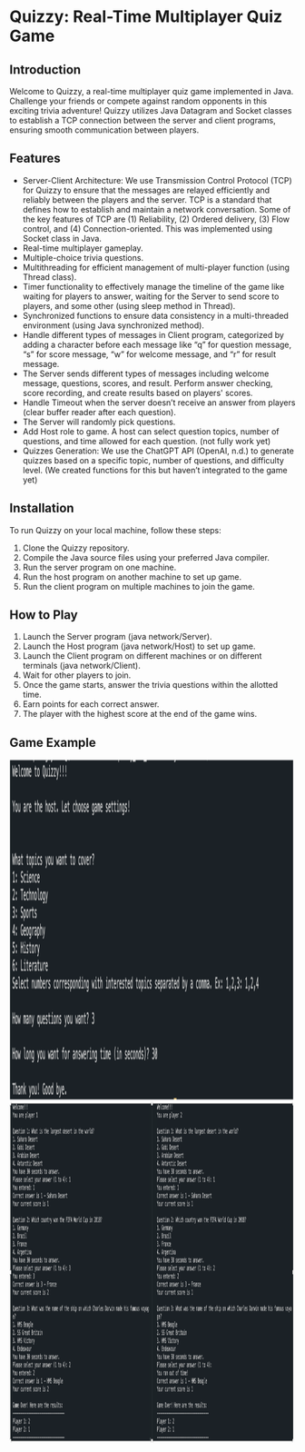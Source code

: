 # Quizzy: Real-Time Multiplayer Quiz Game

## Introduction
Welcome to Quizzy, a real-time multiplayer quiz game implemented in Java. Challenge your friends or compete against random opponents in this exciting trivia adventure! Quizzy utilizes Java Datagram and Socket classes to establish a TCP connection between the server and client programs, ensuring smooth communication between players.

## Features
- Server-Client Architecture: We use Transmission Control Protocol (TCP) for Quizzy to ensure that the messages are relayed efficiently and reliably between the players and the server. TCP is a standard that defines how to establish and maintain a network conversation. Some of the key features of TCP are (1) Reliability, (2) Ordered delivery, (3) Flow control, and (4) Connection-oriented. This was implemented using Socket class in Java.
- Real-time multiplayer gameplay.
- Multiple-choice trivia questions.
- Multithreading for efficient management of multi-player function (using Thread class).
- Timer functionality to effectively manage the timeline of the game like waiting for players to answer, waiting for the Server to send score to players, and some other (using sleep method in Thread).
- Synchronized functions to ensure data consistency in a multi-threaded environment (using Java synchronized method).
- Handle different types of messages in Client program, categorized by adding a character before each message like “q” for question message, “s” for score message, “w” for welcome message, and “r” for result message.
- The Server sends different types of messages including welcome message, questions, scores, and result. Perform answer checking, score recording, and create results based on players' scores.
- Handle Timeout when the server doesn’t receive an answer from players (clear buffer reader after each
question).
- The Server will randomly pick questions.
- Add Host role to game. A host can select question topics, number of questions, and time allowed for
each question. (not fully work yet)
- Quizzes Generation: We use the ChatGPT API (OpenAI, n.d.) to generate quizzes based on a specific
topic, number of questions, and difficulty level. (We created functions for this but haven’t integrated to
the game yet)


## Installation
To run Quizzy on your local machine, follow these steps:
1. Clone the Quizzy repository.
2. Compile the Java source files using your preferred Java compiler.
3. Run the server program on one machine.
4. Run the host program on another machine to set up game.
5. Run the client program on multiple machines to join the game.

## How to Play
1. Launch the Server program (java network/Server).
2. Launch the Host program (java network/Host) to set up game.
3. Launch the Client program on different machines or on different terminals (java network/Client).
4. Wait for other players to join.
5. Once the game starts, answer the trivia questions within the allotted time.
6. Earn points for each correct answer.
7. The player with the highest score at the end of the game wins.

## Game Example
<img src="host.png" alt="Game 1" width="500" height="600">
<img src="game.png" alt="Game 2" width="500" height="600">
